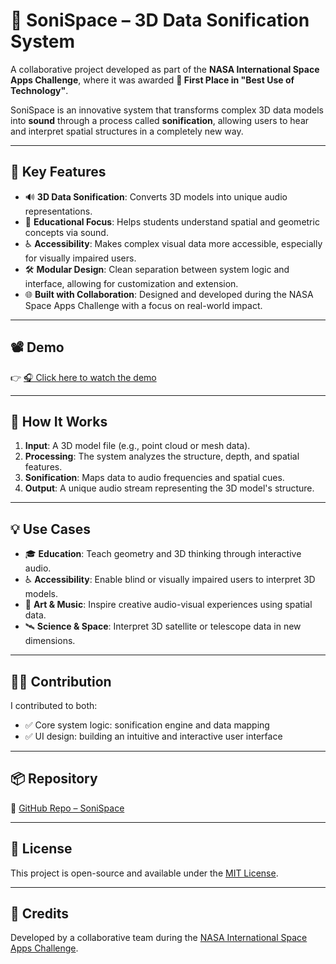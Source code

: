 # 🌌 SoniSpace – 3D Data Sonification System

A collaborative project developed as part of the **NASA International Space Apps Challenge**, where it was awarded **🥇 First Place in "Best Use of Technology"**.

SoniSpace is an innovative system that transforms complex 3D data models into **sound** through a process called **sonification**, allowing users to hear and interpret spatial structures in a completely new way.

---

## 🎯 Key Features

- 🔊 **3D Data Sonification**: Converts 3D models into unique audio representations.
- 🧠 **Educational Focus**: Helps students understand spatial and geometric concepts via sound.
- ♿ **Accessibility**: Makes complex visual data more accessible, especially for visually impaired users.
- 🛠️ **Modular Design**: Clean separation between system logic and interface, allowing for customization and extension.
- 🌐 **Built with Collaboration**: Designed and developed during the NASA Space Apps Challenge with a focus on real-world impact.

---

## 📽️ Demo

👉 [🎧 Click here to watch the demo](https://drive.google.com/file/d/1HJJTAKu6N_HQDPYifSHhoI3JfZF7f5fD/view?usp=sharing)

---

## 🧠 How It Works

1. **Input**: A 3D model file (e.g., point cloud or mesh data).
2. **Processing**: The system analyzes the structure, depth, and spatial features.
3. **Sonification**: Maps data to audio frequencies and spatial cues.
4. **Output**: A unique audio stream representing the 3D model's structure.

---

## 💡 Use Cases

- 🎓 **Education**: Teach geometry and 3D thinking through interactive audio.
- ♿ **Accessibility**: Enable blind or visually impaired users to interpret 3D models.
- 🎨 **Art & Music**: Inspire creative audio-visual experiences using spatial data.
- 🛰️ **Science & Space**: Interpret 3D satellite or telescope data in new dimensions.

---

## 🧑‍💻 Contribution

I contributed to both:

- ✅ Core system logic: sonification engine and data mapping
- ✅ UI design: building an intuitive and interactive user interface

---

## 📦 Repository

🔗 [GitHub Repo – SoniSpace](https://github.com/ahmedgfouad/SoniSpace)

---

## 📜 License

This project is open-source and available under the [MIT License](LICENSE).

---

## 🙌 Credits

Developed by a collaborative team during the [NASA International Space Apps Challenge](https://www.spaceappschallenge.org/).

